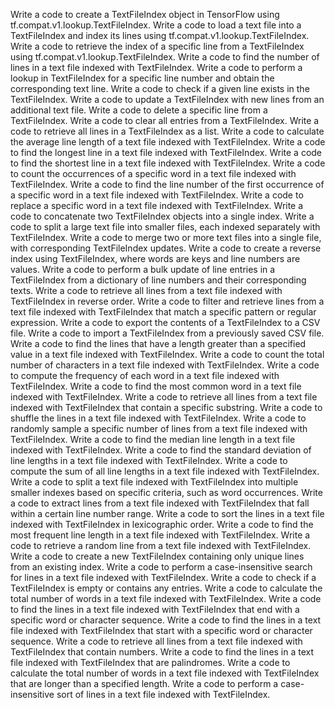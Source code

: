 Write a code to create a TextFileIndex object in TensorFlow using tf.compat.v1.lookup.TextFileIndex.
Write a code to load a text file into a TextFileIndex and index its lines using tf.compat.v1.lookup.TextFileIndex.
Write a code to retrieve the index of a specific line from a TextFileIndex using tf.compat.v1.lookup.TextFileIndex.
Write a code to find the number of lines in a text file indexed with TextFileIndex.
Write a code to perform a lookup in TextFileIndex for a specific line number and obtain the corresponding text line.
Write a code to check if a given line exists in the TextFileIndex.
Write a code to update a TextFileIndex with new lines from an additional text file.
Write a code to delete a specific line from a TextFileIndex.
Write a code to clear all entries from a TextFileIndex.
Write a code to retrieve all lines in a TextFileIndex as a list.
Write a code to calculate the average line length of a text file indexed with TextFileIndex.
Write a code to find the longest line in a text file indexed with TextFileIndex.
Write a code to find the shortest line in a text file indexed with TextFileIndex.
Write a code to count the occurrences of a specific word in a text file indexed with TextFileIndex.
Write a code to find the line number of the first occurrence of a specific word in a text file indexed with TextFileIndex.
Write a code to replace a specific word in a text file indexed with TextFileIndex.
Write a code to concatenate two TextFileIndex objects into a single index.
Write a code to split a large text file into smaller files, each indexed separately with TextFileIndex.
Write a code to merge two or more text files into a single file, with corresponding TextFileIndex updates.
Write a code to create a reverse index using TextFileIndex, where words are keys and line numbers are values.
Write a code to perform a bulk update of line entries in a TextFileIndex from a dictionary of line numbers and their corresponding texts.
Write a code to retrieve all lines from a text file indexed with TextFileIndex in reverse order.
Write a code to filter and retrieve lines from a text file indexed with TextFileIndex that match a specific pattern or regular expression.
Write a code to export the contents of a TextFileIndex to a CSV file.
Write a code to import a TextFileIndex from a previously saved CSV file.
Write a code to find the lines that have a length greater than a specified value in a text file indexed with TextFileIndex.
Write a code to count the total number of characters in a text file indexed with TextFileIndex.
Write a code to compute the frequency of each word in a text file indexed with TextFileIndex.
Write a code to find the most common word in a text file indexed with TextFileIndex.
Write a code to retrieve all lines from a text file indexed with TextFileIndex that contain a specific substring.
Write a code to shuffle the lines in a text file indexed with TextFileIndex.
Write a code to randomly sample a specific number of lines from a text file indexed with TextFileIndex.
Write a code to find the median line length in a text file indexed with TextFileIndex.
Write a code to find the standard deviation of line lengths in a text file indexed with TextFileIndex.
Write a code to compute the sum of all line lengths in a text file indexed with TextFileIndex.
Write a code to split a text file indexed with TextFileIndex into multiple smaller indexes based on specific criteria, such as word occurrences.
Write a code to extract lines from a text file indexed with TextFileIndex that fall within a certain line number range.
Write a code to sort the lines in a text file indexed with TextFileIndex in lexicographic order.
Write a code to find the most frequent line length in a text file indexed with TextFileIndex.
Write a code to retrieve a random line from a text file indexed with TextFileIndex.
Write a code to create a new TextFileIndex containing only unique lines from an existing index.
Write a code to perform a case-insensitive search for lines in a text file indexed with TextFileIndex.
Write a code to check if a TextFileIndex is empty or contains any entries.
Write a code to calculate the total number of words in a text file indexed with TextFileIndex.
Write a code to find the lines in a text file indexed with TextFileIndex that end with a specific word or character sequence.
Write a code to find the lines in a text file indexed with TextFileIndex that start with a specific word or character sequence.
Write a code to retrieve all lines from a text file indexed with TextFileIndex that contain numbers.
Write a code to find the lines in a text file indexed with TextFileIndex that are palindromes.
Write a code to calculate the total number of words in a text file indexed with TextFileIndex that are longer than a specified length.
Write a code to perform a case-insensitive sort of lines in a text file indexed with TextFileIndex.